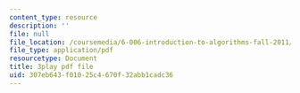 ```yaml
---
content_type: resource
description: ''
file: null
file_location: /coursemedia/6-006-introduction-to-algorithms-fall-2011/307eb643f01025c4670f32abb1cadc36_4iXLnF3hExw.pdf
file_type: application/pdf
resourcetype: Document
title: 3play pdf file
uid: 307eb643-f010-25c4-670f-32abb1cadc36
---
```

